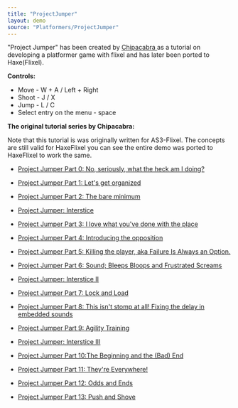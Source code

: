 ```yaml
---
title: "ProjectJumper"
layout: demo
source: "Platformers/ProjectJumper"
---
```


"Project Jumper" has been created by [Chipacabra ](http://chipacabra.blogspot.de/)as a tutorial on developing a platformer game with flixel and has later been ported to Haxe(Flixel).

**Controls:**

- Move - W + A / Left + Right
- Shoot - J / X
- Jump - L / C
- Select entry on the menu - space

**The original tutorial series by Chipacabra:**

Note that this tutorial is was originally written for AS3-Flixel. The concepts are still valid for HaxeFlixel you can see the entire demo was ported to HaxeFlixel to work the same.

- ​[Project Jumper Part 0: No, seriously, what the heck am I doing?](http://chipacabra.blogspot.de/2010/11/project-jumper-part-0.html)
- [Project Jumper Part 1: Let's get organized](http://chipacabra.blogspot.de/2010/12/project-jumper-part-1.html)

- [Project Jumper Part 2: The bare minimum](http://chipacabra.blogspot.de/2010/12/project-jumper-part-2.html)

- [Project Jumper: Interstice](https://chipacabra.blogspot.com/2010/12/project-jumper-interstice.html)

- [Project Jumper Part 3: I love what you've done with the place](https://chipacabra.blogspot.com/2010/12/project-jumper-part-3.html)

- [Project Jumper Part 4: Introducing the opposition](http://chipacabra.blogspot.de/2010/12/project-jumper-part-4.html)

- [Project Jumper Part 5: Killing the player, aka Failure Is Always an Option.](http://chipacabra.blogspot.de/2011/01/project-jumper-part-5.html)

- [Project Jumper Part 6: Sound; Bleeps Bloops and Frustrated Screams](http://chipacabra.blogspot.de/2011/01/project-jumper-part-6-sound.html)

- [Project Jumper: Interstice II](http://chipacabra.blogspot.de/2011/01/project-jumper-interstice-ii.html)

- [Project Jumper Part 7: Lock and Load](http://chipacabra.blogspot.de/2011/01/project-jumper-part-7-lock-and-load.html)

- [Project Jumper Part 8: This isn't stomp at all! Fixing the delay in embedded sounds](http://chipacabra.blogspot.de/2011/01/project-jumper-part-8-this-isnt-stomp.html)

- [Project Jumper Part 9: Agility Training](http://chipacabra.blogspot.de/2011/01/project-jumper-part-9-agility-training.html)

- [Project Jumper: Interstice III](http://chipacabra.blogspot.de/2011/01/project-jumper-interstice-iii.html)

- [Project Jumper Part 10:The Beginning and the (Bad) End](http://chipacabra.blogspot.de/2011/01/project-jumper-part-10the-beginning-and.html)

- [Project Jumper Part 11: They're Everywhere!](http://chipacabra.blogspot.de/2011/02/project-jumper-part-11-theyre.html)

- [Project Jumper Part 12: Odds and Ends](http://chipacabra.blogspot.de/2011/02/project-jumper-part-12-odds-and-ends.html)

- [Project Jumper Part 13: Push and Shove](http://chipacabra.blogspot.de/2011/03/project-jumper-part-13-push-and-shove.html)
